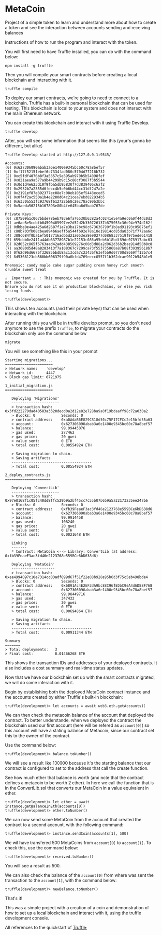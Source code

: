 # MetaCoin
Project of a simple token to learn and understand more about how to create a token and see the interaction between accounts sending and receiving balances

Instructions of how to run the program and interact with the token.

You will first need to have Truffle installed, you can do with the command below:

```
npm install -g truffle
```

Then you will compile your smart contracts before creating a local blockchain and interacting with it.

```
truffle compile
```

To deploy our smart contracts, we're going to need to connect to a blockchain. Truffle has a built-in personal blockchain that can be used for testing. This blockchain is local to your system and does not interact with the main Ethereum network.

You can create this blockchain and interact with it using Truffle Develop.

```
truffle develop
```

After, you will see some information that seems like this (your's gonna be different, but alike)

```
Truffle Develop started at http://127.0.0.1:9545/

Accounts:
(0) 0x627306090abab3a6e1400e9345bc60c78a8bef57
(1) 0xf17f52151ebef6c7334fad080c5704d77216b732
(2) 0xc5fdf4076b8f3a5357c5e395ab970b5b54098fef
(3) 0x821aea9a577a9b44299b9c15c88cf3087f3b5544
(4) 0x0d1d4e623d10f9fba5db95830f7d3839406c6af2
(5) 0x2932b7a2355d6fecc4b5c0b6bd44cc31df247a2e
(6) 0x2191ef87e392377ec08e7c08eb105ef5448eced5
(7) 0x0f4f2ac550a1b4e2280d04c21cea7ebd822934b5
(8) 0x6330a553fc93768f612722bb8c2ec78ac90b3bbc
(9) 0x5aeda56215b167893e80b4fe645ba6d5bab767de

Private Keys:
(0) c87509a1c067bbde78beb793e6fa76530b6382a4c0241e5e4a9ec0a0f44dc0d3
(1) ae6ae8e5ccbfb04590405997ee2d52d2b330726137b875053c36d94e974d162f
(2) 0dbbe8e4ae425a6d2687f1a7e3ba17bc98c673636790f1b8ad91193c05875ef1
(3) c88b703fb08cbea894b6aeff5a544fb92e78a18e19814cd85da83b71f772aa6c
(4) 388c684f0ba1ef5017716adb5d21a053ea8e90277d0868337519f97bede61418
(5) 659cbb0e2411a44db63778987b1e22153c086a95eb6b18bdf89de078917abc63
(6) 82d052c865f5763aad42add438569276c00d3d88a2d062d36b2bae914d58b8c8
(7) aa3680d5d48a8283413f7a108367c7299ca73f553735860a87b08f39395618b7
(8) 0f62d96d6675f32685bbdb8ac13cda7c23436f63efbb9d07700d8669ff12b7c4
(9) 8d5366123cb560bb606379f90a0bfd4769eecc0557f1b362dcae9012b548b1e5

Mnemonic: candy maple cake sugar pudding cream honey rich smooth crumble sweet treat

⚠️  Important ⚠️  : This mnemonic was created for you by Truffle. It is not secure.
Ensure you do not use it on production blockchains, or else you risk losing funds.

truffle(development)>
```

This shows ten accounts (and their private keys) that can be used when interacting with the blockchain.

After running this you will be in truffle develop prompt, so you don't need anymore to use the prefix `truffle`, to migrate your contracts do the blockchain only use the command below

```
migrate
```

You will see something like this in your prompt 

```
Starting migrations...
======================
> Network name:    'develop'
> Network id:      4447
> Block gas limit: 6721975

1_initial_migration.js
======================

   Deploying 'Migrations'
   ----------------------
   > transaction hash:    0x3fd222279dad48583a3320decd0a2d12e82e728ba9a0f19bdaaff98c72a030a2
   > Blocks: 0            Seconds: 0
   > contract address:    0xa0AdaB6E829C818d50c75F17CFCc2e15bfd55a63
   > account:             0x627306090abab3a6e1400e9345bc60c78a8bef57
   > balance:             99.99445076
   > gas used:            277462
   > gas price:           20 gwei
   > value sent:          0 ETH
   > total cost:          0.00554924 ETH

   > Saving migration to chain.
   > Saving artifacts
   -------------------------------------
   > Total cost:          0.00554924 ETH

2_deploy_contracts.js
=====================

   Deploying 'ConvertLib'
   ----------------------
   > transaction hash:    0x97e8168f1c05fc40dd8ffc529b9a2bf45cc7c55b07b6b9a5a22173235ee247b6
   > Blocks: 0            Seconds: 0
   > contract address:    0xfb39FeaeF3ac3fd46e2123768e559BCe6bD638d6
   > account:             0x627306090abab3a6e1400e9345bc60c78a8bef57
   > balance:             99.9914458
   > gas used:            108240
   > gas price:           20 gwei
   > value sent:          0 ETH
   > total cost:          0.0021648 ETH

   Linking
   -------
   * Contract: MetaCoin <--> Library: ConvertLib (at address: 0xfb39FeaeF3ac3fd46e2123768e559BCe6bD638d6)

   Deploying 'MetaCoin'
   --------------------
   > transaction hash:    0xee4994097c10e7314cc83adf899d67f51f22e08b920e95b6d3f75c5eb498bde4
   > Blocks: 0            Seconds: 0
   > contract address:    0x6891Ac4E2EF3dA9bc88C96fEDbC9eA4d6D88F768
   > account:             0x627306090abab3a6e1400e9345bc60c78a8bef57
   > balance:             99.98449716
   > gas used:            347432
   > gas price:           20 gwei
   > value sent:          0 ETH
   > total cost:          0.00694864 ETH

   > Saving migration to chain.
   > Saving artifacts
   -------------------------------------
   > Total cost:          0.00911344 ETH

Summary
=======
> Total deployments:   3
> Final cost:          0.01466268 ETH
```

This shows the transaction IDs and addresses of your deployed contracts. It also includes a cost summary and real-time status updates.

Now that we have our blockchain set up with the smart contracts migrated, we will do some interaction with it.

Begin by establishing both the deployed MetaCoin contract instance and the accounts created by either Truffle's built-in blockchain:

```truffle(development)> let instance = await MetaCoin.deployed()
truffle(development)> let accounts = await web3.eth.getAccounts()
```

We can then check the metacoin balance of the account that deployed the contract. To better understande, when we deployed the contract the blockchain used our first account (here will be refered as `account[0]`) so this account will have a stating balance of Metacoin, since our contract set this to the owner of the contract.

Use the command below:

```truffle(development)> let balance = await instance.getBalance(accounts[0])
truffle(development)> balance.toNumber()
```

We will see a result like 100000 because it's the starting balance that our contract is configured to set to the address that call the create function.

See how much ether that balance is worth (and note that the contract defines a metacoin to be worth 2 ether). In here we call the function that is in the ConvertLib.sol that converts our MetaCoin in a value equivalent in ether.

```
truffle(development)> let ether = await instance.getBalanceInEth(accounts[0])
truffle(development)> ether.toNumber()
```

We can now send some MetaCoin from the account that created the contract to a second account, with the following command: 

```truffle(development)> instance.sendCoin(accounts[1], 500)```

We wil have transfered 500 MetaCoins from `account[0]` to `account[1]`. To check this, use the command below:

```truffle(development)> let received = await instance.getBalance(accounts[1])
truffle(development)> received.toNumber()
```

You will see a result as 500.

We can also check the balance of the `account[0]` from where was sent the transaction to the `account[1]`, with the command below:

```truffle(development)> let newBalance = await instance.getBalance(accounts[0])
truffle(development)> newBalance.toNumber()
```

That's it!

This was a simple project with a creation of a coin and demonstration of how to set up a local blockchain and interact with it, using the truffle development console.

All references to the quickstart of [Truffle](https://trufflesuite.com/docs/truffle/quickstart/);




